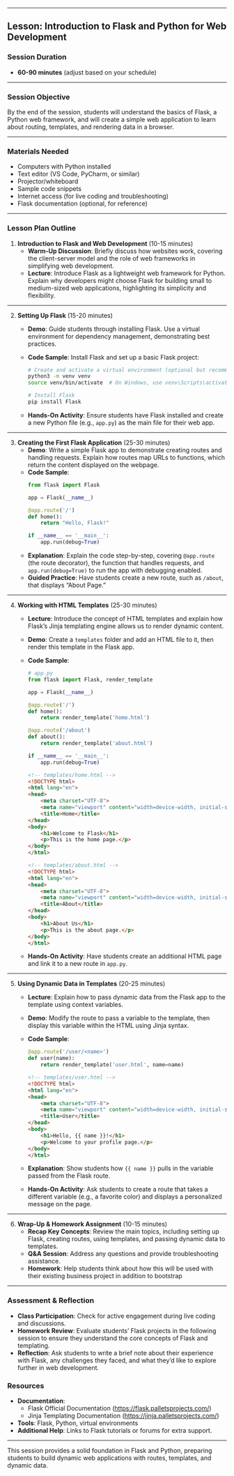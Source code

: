 

---

## **Lesson: Introduction to Flask and Python for Web Development**

### **Session Duration**
- **60-90 minutes** (adjust based on your schedule)

---

### **Session Objective**
By the end of the session, students will understand the basics of Flask, a Python web framework, and will create a simple web application to learn about routing, templates, and rendering data in a browser.

---

### **Materials Needed**
- Computers with Python installed
- Text editor (VS Code, PyCharm, or similar)
- Projector/whiteboard
- Sample code snippets
- Internet access (for live coding and troubleshooting)
- Flask documentation (optional, for reference)

---

### **Lesson Plan Outline**

1. **Introduction to Flask and Web Development** (10-15 minutes)
   - **Warm-Up Discussion**: Briefly discuss how websites work, covering the client-server model and the role of web frameworks in simplifying web development.
   - **Lecture**: Introduce Flask as a lightweight web framework for Python. Explain why developers might choose Flask for building small to medium-sized web applications, highlighting its simplicity and flexibility.

---

2. **Setting Up Flask** (15-20 minutes)
   - **Demo**: Guide students through installing Flask. Use a virtual environment for dependency management, demonstrating best practices.
   - **Code Sample**: Install Flask and set up a basic Flask project:
     ```bash
     # Create and activate a virtual environment (optional but recommended)
     python3 -m venv venv
     source venv/bin/activate  # On Windows, use venv\Scripts\activate

     # Install Flask
     pip install Flask
     ```

   - **Hands-On Activity**: Ensure students have Flask installed and create a new Python file (e.g., `app.py`) as the main file for their web app.

---

3. **Creating the First Flask Application** (25-30 minutes)
   - **Demo**: Write a simple Flask app to demonstrate creating routes and handling requests. Explain how routes map URLs to functions, which return the content displayed on the webpage.
   - **Code Sample**:
     ```python
     from flask import Flask

     app = Flask(__name__)

     @app.route('/')
     def home():
         return "Hello, Flask!"

     if __name__ == '__main__':
         app.run(debug=True)
     ```
   - **Explanation**: Explain the code step-by-step, covering `@app.route` (the route decorator), the function that handles requests, and `app.run(debug=True)` to run the app with debugging enabled.
   - **Guided Practice**: Have students create a new route, such as `/about`, that displays “About Page.”

---

4. **Working with HTML Templates** (25-30 minutes)
   - **Lecture**: Introduce the concept of HTML templates and explain how Flask’s Jinja templating engine allows us to render dynamic content.
   - **Demo**: Create a `templates` folder and add an HTML file to it, then render this template in the Flask app.
   - **Code Sample**:
     ```python
     # app.py
     from flask import Flask, render_template

     app = Flask(__name__)

     @app.route('/')
     def home():
         return render_template('home.html')

     @app.route('/about')
     def about():
         return render_template('about.html')

     if __name__ == '__main__':
         app.run(debug=True)
     ```

     ```html
     <!-- templates/home.html -->
     <!DOCTYPE html>
     <html lang="en">
     <head>
         <meta charset="UTF-8">
         <meta name="viewport" content="width=device-width, initial-scale=1.0">
         <title>Home</title>
     </head>
     <body>
         <h1>Welcome to Flask</h1>
         <p>This is the home page.</p>
     </body>
     </html>
     ```

     ```html
     <!-- templates/about.html -->
     <!DOCTYPE html>
     <html lang="en">
     <head>
         <meta charset="UTF-8">
         <meta name="viewport" content="width=device-width, initial-scale=1.0">
         <title>About</title>
     </head>
     <body>
         <h1>About Us</h1>
         <p>This is the about page.</p>
     </body>
     </html>
     ```
   - **Hands-On Activity**: Have students create an additional HTML page and link it to a new route in `app.py`.

---

5. **Using Dynamic Data in Templates** (20-25 minutes)
   - **Lecture**: Explain how to pass dynamic data from the Flask app to the template using context variables.
   - **Demo**: Modify the route to pass a variable to the template, then display this variable within the HTML using Jinja syntax.
   - **Code Sample**:
     ```python
     @app.route('/user/<name>')
     def user(name):
         return render_template('user.html', name=name)
     ```

     ```html
     <!-- templates/user.html -->
     <!DOCTYPE html>
     <html lang="en">
     <head>
         <meta charset="UTF-8">
         <meta name="viewport" content="width=device-width, initial-scale=1.0">
         <title>User</title>
     </head>
     <body>
         <h1>Hello, {{ name }}!</h1>
         <p>Welcome to your profile page.</p>
     </body>
     </html>
     ```
   - **Explanation**: Show students how `{{ name }}` pulls in the variable passed from the Flask route.
   - **Hands-On Activity**: Ask students to create a route that takes a different variable (e.g., a favorite color) and displays a personalized message on the page.

---

6. **Wrap-Up & Homework Assignment** (10-15 minutes)
   - **Recap Key Concepts**: Review the main topics, including setting up Flask, creating routes, using templates, and passing dynamic data to templates.
   - **Q&A Session**: Address any questions and provide troubleshooting assistance.
   - **Homework**: Help students think about how this will be used with their existing business project in addition to bootstrap

---

### **Assessment & Reflection**
- **Class Participation**: Check for active engagement during live coding and discussions.
- **Homework Review**: Evaluate students’ Flask projects in the following session to ensure they understand the core concepts of Flask and templating.
- **Reflection**: Ask students to write a brief note about their experience with Flask, any challenges they faced, and what they’d like to explore further in web development.

### **Resources**
- **Documentation**: 
  - Flask Official Documentation (https://flask.palletsprojects.com/)
  - Jinja Templating Documentation (https://jinja.palletsprojects.com/)
- **Tools**: Flask, Python, virtual environments
- **Additional Help**: Links to Flask tutorials or forums for extra support.

---

This session provides a solid foundation in Flask and Python, preparing students to build dynamic web applications with routes, templates, and dynamic data.